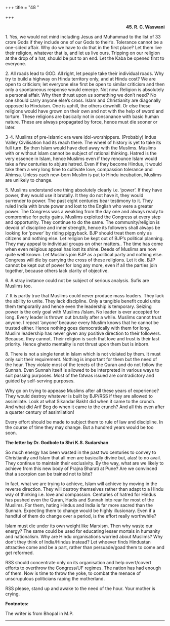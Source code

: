 +++
title = "48 "

+++
<div align="right">

**45. R. C. Waswani**

</div>

1\. Yes, we would not mind including Jesus and Muhammad to the list of
33 crore Gods if they include one of our Gods to their’s. Tolerance
cannot be a one-sided affair. Why do we have to do that in the first
place? Let them live their religion, whatever that is, and let us live
ours. Tripping on our religion at the drop of a hat, should be put to an
end. Let the Kaba be opened first to everyone.

2\. All roads lead to GOD. All right, let people take their individual
roads. Why try to build a highway on Hindu territory only, and at Hindu
cost? We are open to criticism; let everyone else first be open to
similar criticism and then only a spontaneous response would emerge. Not
now. Religion is absolutely a personal affair. Why then thrust upon us
something we don’t need? No one should carry anyone else’s cross. Islam
and Christianity are diagonally opposed to Hinduism. One is uphill, the
others downhill. Or else these religions would have grown on their own
and not with the help of sword and torture. These religions are
basically not in consonance with basic human nature. These are always
propagated by force, hence must die sooner or later.

3-4. Muslims of pre-Islamic era were idol-worshippers. (Probably) Indus
Valley Civilisation had its reach there. The wheel of history is yet to
take its full turn. By then Islam would have died away with the Muslims.
Muslims with or without Islam cannot be subject of rational thinking.
Hatred is the very essence in Islam, hence Muslims even if they renounce
Islam would take a few centuries to abjure hatred. Even if they become
Hindus, it would take them a very long time to cultivate love,
compassion tolerance and Ahimsa. Unless each new-born Muslim is put to
Hindu incubation, Muslims are unlikely to change.

5\. Muslims understand one thing absolutely clearly i.e. ‘power’. If
they have power, they would use it brutally. It they do not have it,
they would surrender to power. The past eight centuries bear testimony
to it. They ruled India with brute power and lost to the English who
were a greater power. The Congress was a weakling from the day one and
always ready to compromise for petty gains. Muslims exploited the
Congress at every step and opportunity. They continue to do the same.
The community/religion is devoid of discipline and inner strength, hence
its followers shall always be looking for ‘power’ by riding piggyback.
BJP should treat them only as citizens and nothing else. Let religion be
kept out of BJP’s political planning. They may appeal to individual
groups on other matters.. The time has come when even religious appeal
has lost its shine. Deeds of Muslims are now quite well known. Let
Muslims join BJP as a political party and nothing else. Congress will
die by carrying the cross of these religions. Let it die. BJP cannot be
kept out of power for long any more, even if all the parties join
together, because others lack clarity of objective.

6\. A stray instance could not be subject of serious analysis. Sufis are
Muslims too.

7\. It is partly true that Muslims could never produce mass leaders.
They lack the ability to unite. They lack discipline. Only a tangible
benefit could unite them temporarily and hence even the leadership is
temporary. Seizing power is the only goal with Muslims /Islam. No leader
is ever accepted for long. Every leader is thrown out brutally after a
while. Muslims cannot trust anyone. I repeat ‘anyone’ because every
Muslim knows that he cannot be trusted either. Hence nothing goes
democratically with them for long.  Muslim leadership has never given
any positive direction to their followers. Because, they cannot. Their
religion is such that love and trust is their last priority. Hence
ghetto mentality is not thrust upon them but is inborn.

8\. There is not a single tenet in Islam which is not violated by them.
It must only suit their requirement. Nothing is important for them but
the need of the hour. They violate most of the tenets of the Quran and
do not follow the Sunnah. Even Sunnah itself is allowed to be
interpreted in various ways to suit passing purposes. Most of the fatwas
issued are contradictory and guided by self-serving purposes.

Why go on trying to appease Muslims after all these years of experience?
They would destroy whatever is built by BJP/RSS if they are allowed to
assimilate. Look at what Sikandar Bakht did when it came to the crunch.
And what did Arif Beg do when it came to the crunch? And all this even
after a quarter century of assimilation!

Every effort should be made to subject them to rule of law and
discipline. In the course of time they may change. But a hundred years
would be too soon.  
 

**The letter by Dr. Godbole to Shri K.S. Sudarshan**

So much energy has been wasted in the past two centuries to convey to
Christianity and Islam that all men are basically divine but, alas! to
no avail. They continue to maintain their exclusivity. By the way, what
are we likely to achieve from this new body of Prajna Bharati at Pune?
Are we convinced that a scorpion can be trained not to bite?

In fact, what we are trying to achieve, Islam will achieve by moving in
the reverse direction. They will destroy themselves rather than adapt to
a Hindu way of thinking i.e. love and compassion. Centuries of hatred
for Hindus has pushed even the Quran, Hadis and Sunnah into rear for
most of the Muslims. For them, hating Hindus and India is far more
sacred than the Sunnah. Expecting them to change would be highly
illusionary. Even if a handful of them do change over a period, is the
effort really worthwhile?

Islam must die under its own weight like Marxism. Then why waste our
energy? The same could be used for educating lesser mortals in humanity
and nationalism. Why are Hindu organisations worried about Muslims? Why
don’t they think of India/Hindus instead? Let whoever finds Hindustan
attractive come and be a part, rather than persuade/goad them to come
and get reformed.

RSS should concentrate only on its organisation and help overt/covert
efforts to overthrow the Congress/UF regimes. The nation has had enough
of them. Now is time to throw the yoke, to combat the menace of
unscrupulous politicians raping the motherland.

RSS please, stand up and awake to the need of the hour. Your mother is
crying.  
 

**Footnotes:**

The writer is from Bhopal in M.P.  
 

------------------------------------------------------------------------


